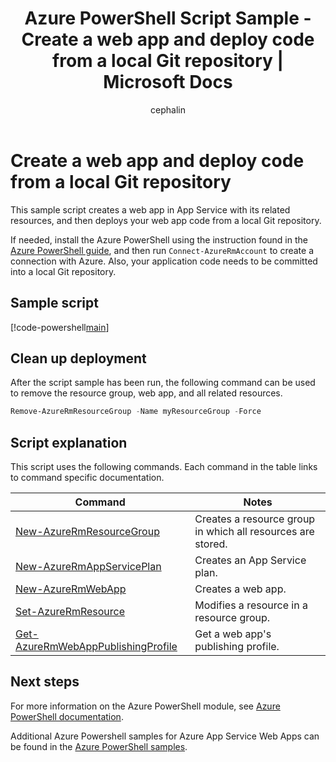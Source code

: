 ﻿---
title: Azure PowerShell Script Sample - Create a web app and deploy code from a local Git repository | Microsoft Docs
description: Azure PowerShell Script Sample - Create a web app and deploy code from a local Git repository
services: app-service\web
documentationcenter: 
author: cephalin
manager: erikre
editor: 
tags: azure-service-management

ms.assetid: 5a927f23-8e70-45fd-9aae-980d4e7a007d
ms.service: app-service-web
ms.workload: web
ms.devlang: na
ms.topic: sample
ms.date: 03/20/2017
ms.author: cephalin
ms.custom: mvc
---

# Create a web app and deploy code from a local Git repository

This sample script creates a web app in App Service with its related resources, and then deploys your web app code from a local Git repository.

If needed, install the Azure PowerShell using the instruction found in the [Azure PowerShell guide](/powershell/azure/overview), and then run `Connect-AzureRmAccount` to create a connection with Azure. Also, your application code needs to be committed into a local Git repository.

## Sample script

[!code-powershell[main](../../../powershell_scripts/app-service/deploy-local-git/deploy-local-git.ps1?highlight=1 "Create a web app and deploy code from a local Git repository")]

## Clean up deployment 

After the script sample has been run, the following command can be used to remove the resource group, web app, and all related resources.

```powershell
Remove-AzureRmResourceGroup -Name myResourceGroup -Force
```

## Script explanation

This script uses the following commands. Each command in the table links to command specific documentation.

| Command | Notes |
|---|---|
| [New-AzureRmResourceGroup](/powershell/module/azurerm.resources/new-azurermresourcegroup) | Creates a resource group in which all resources are stored. |
| [New-AzureRmAppServicePlan](/powershell/module/azurerm.websites/new-azurermappserviceplan) | Creates an App Service plan. |
| [New-AzureRmWebApp](/powershell/module/azurerm.websites/new-azurermwebapp) | Creates a web app. |
| [Set-AzureRmResource](/powershell/module/azurerm.resources/set-azurermresource) | Modifies a resource in a resource group. |
| [Get-AzureRmWebAppPublishingProfile](/powershell/module/azurerm.websites/get-azurermwebapppublishingprofile) | Get a web app's publishing profile. |

## Next steps

For more information on the Azure PowerShell module, see [Azure PowerShell documentation](/powershell/azure/overview).

Additional Azure Powershell samples for Azure App Service Web Apps can be found in the [Azure PowerShell samples](../app-service-powershell-samples.md).
